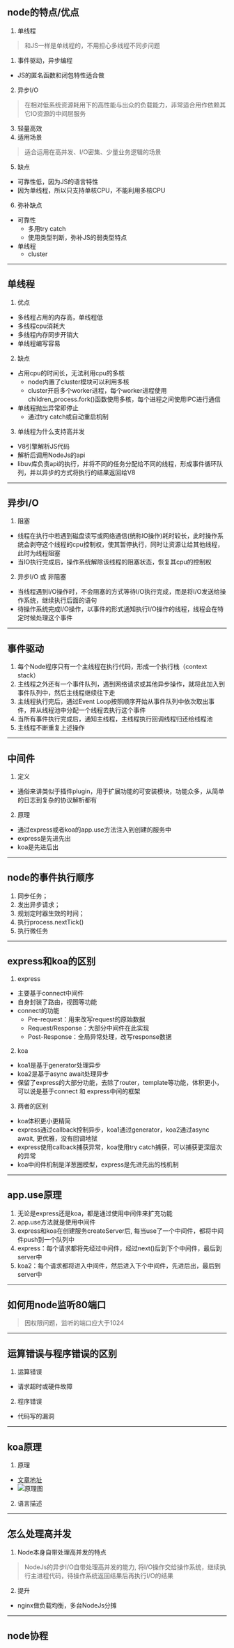 ## node的特点/优点
1. 单线程
  > 和JS一样是单线程的，不用担心多线程不同步问题
1. 事件驱动，异步编程
  - JS的匿名函数和闭包特性适合做
2. 异步I/O
  > 在相对低系统资源耗用下的高性能与出众的负载能力，非常适合用作依赖其它IO资源的中间层服务
3. 轻量高效
4. 适用场景
  > 适合运用在高并发、I/O密集、少量业务逻辑的场景
5. 缺点
  - 可靠性低，因为JS的语言特性
  - 因为单线程，所以只支持单核CPU，不能利用多核CPU
6. 弥补缺点
  - 可靠性
    - 多用try catch
    - 使用类型判断，弥补JS的弱类型特点
  - 单线程
    - cluster

---
## 单线程
1. 优点
  - 多线程占用的内存高，单线程低
  - 多线程cpu消耗大
  - 多线程内存同步开销大
  - 单线程编写容易

2. 缺点
  - 占用cpu的时间长，无法利用cpu的多核
    - node内置了cluster模块可以利用多核
    - cluster开启多个worker进程，每个worker进程使用children_process.fork()函数使用多核，每个进程之间使用IPC进行通信
  - 单线程抛出异常即停止
    - 通过try catch或自动重启机制

3. 单线程为什么支持高并发
  - V8引擎解析JS代码
  - 解析后调用NodeJs的api
  - libuv库负责api的执行，并将不同的任务分配给不同的线程，形成事件循环队列，并以异步的方式将执行的结果返回给V8

---
## 异步I/O
1. 阻塞
  - 线程在执行中若遇到磁盘读写或网络通信(统称IO操作)耗时较长，此时操作系统会剥夺这个线程的cpu控制权，使其暂停执行，同时让资源让给其他线程，此时为线程阻塞
  - 当IO执行完成后，操作系统解除该线程的阻塞状态，恢复其cpu的控制权

2. 异步I/O 或 非阻塞
  - 当线程遇到I/O操作时，不会阻塞的方式等待I/O执行完成，而是将I/O发送给操作系统，继续执行后面的语句
  - 待操作系统完成I/O操作，以事件的形式通知执行I/O操作的线程，线程会在特定时候处理这个事件

---
## 事件驱动
1. 每个Node程序只有一个主线程在执行代码，形成一个执行栈（context stack）
2. 主线程之外还有一个事件队列，遇到网络请求或其他异步操作，就将此加入到事件队列中，然后主线程继续往下走
3. 主线程执行完后，通过Event Loop按照顺序开始从事件队列中依次取出事件，并从线程池中分配一个线程去执行这个事件
4. 当所有事件执行完成后，通知主线程，主线程执行回调线程归还给线程池
5. 主线程不断重复上述操作

---
## 中间件
1. 定义
  - 通俗来讲类似于插件plugin，用于扩展功能的可安装模块，功能众多，从简单的日志到复杂的协议解析都有
2. 原理
  - 通过express或者koa的app.use方法注入到创建的服务中
  - express是先进先出
  - koa是先进后出

---
## node的事件执行顺序
1. 同步任务；
2. 发出异步请求；
3. 规划定时器生效的时间；
4. 执行process.nextTick()
5. 执行微任务

---
## express和koa的区别
1. express
  - 主要基于connect中间件
  - 自身封装了路由，视图等功能
  - connect的功能
    - Pre-request：用来改写request的原始数据
    - Request/Response：大部分中间件在此实现
    - Post-Response：全局异常处理，改写response数据

2. koa
  - koa1是基于generator处理异步
  - koa2是基于async await处理异步
  - 保留了express的大部分功能，去除了router，template等功能，体积更小，可以说是基于connect 和 express中间的框架

3. 两者的区别
  - koa体积更小更精简
  - express通过callback控制异步，koa1通过generator，koa2通过async await, 更优雅，没有回调地狱
  - express使用callback捕获异常，koa使用try catch捕获，可以捕获更深层次的异常
  - koa中间件机制是洋葱圈模型，express是先进先出的栈机制

---
## app.use原理
1. 无论是express还是koa，都是通过使用中间件来扩充功能
2. app.use方法就是使用中间件
3. express和koa在创建服务createServer后, 每当use了一个中间件，都将中间件push到一个队列中
4. express：每个请求都将先经过中间件，经过next()后到下个中间件，最后到server中
5. koa2：每个请求都将进入中间件，然后进入下个中间件，先进后出，最后到server中

---
## 如何用node监听80端口
> 因权限问题，监听的端口应大于1024

---
## 运算错误与程序错误的区别
1. 运算错误
  - 请求超时或硬件故障

2. 程序错误
  - 代码写的漏洞

---
## koa原理
1. 原理
  - [文章地址](https://github.com/berwin/Blog/issues/8)
  - ![原理图](https://camo.githubusercontent.com/707ab384df1cffd60ba1c19f188fd6edbce34d3d/687474703a2f2f62657277696e2e6769746875622e696f2f707074732f6b6f612f696d672f6b6f612d666c6f772e6a7067)

2. 语言描述

---
## 怎么处理高并发
1. Node本身自带处理高并发的特点
  > NodeJs的异步I/O自带处理高并发的能力, 将I/O操作交给操作系统，继续执行主进程代码，待操作系统返回结果后再执行I/O的结果

2. 提升
  - nginx做负载均衡，多台NodeJs分摊

---
## node协程